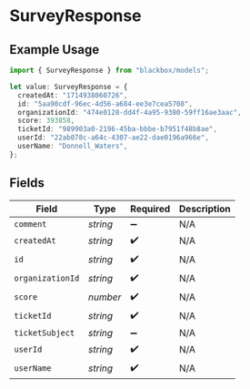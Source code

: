 # SurveyResponse

## Example Usage

```typescript
import { SurveyResponse } from "blackbox/models";

let value: SurveyResponse = {
  createdAt: "1714938060726",
  id: "5aa90cdf-96ec-4d56-a684-ee3e7cea5708",
  organizationId: "474e0128-dd4f-4a95-9380-59ff16ae3aac",
  score: 393858,
  ticketId: "989903a0-2196-45ba-bbbe-b7951f48b8ae",
  userId: "22ab078c-a64c-4307-ae22-dae0196a966e",
  userName: "Donnell_Waters",
};
```

## Fields

| Field              | Type               | Required           | Description        |
| ------------------ | ------------------ | ------------------ | ------------------ |
| `comment`          | *string*           | :heavy_minus_sign: | N/A                |
| `createdAt`        | *string*           | :heavy_check_mark: | N/A                |
| `id`               | *string*           | :heavy_check_mark: | N/A                |
| `organizationId`   | *string*           | :heavy_check_mark: | N/A                |
| `score`            | *number*           | :heavy_check_mark: | N/A                |
| `ticketId`         | *string*           | :heavy_check_mark: | N/A                |
| `ticketSubject`    | *string*           | :heavy_minus_sign: | N/A                |
| `userId`           | *string*           | :heavy_check_mark: | N/A                |
| `userName`         | *string*           | :heavy_check_mark: | N/A                |